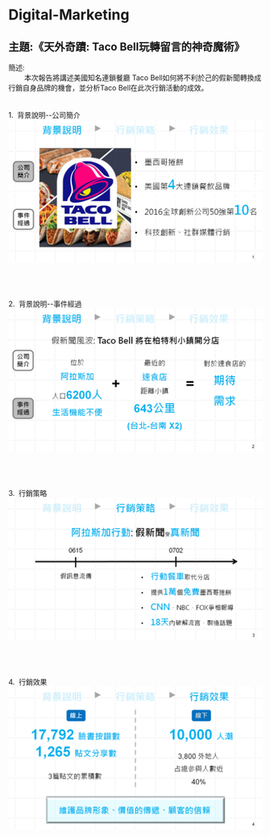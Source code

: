 # Digital-Marketing
## 主題:《天外奇蹟: Taco Bell玩轉留言的神奇魔術》

簡述:<br>
&nbsp;&nbsp;&nbsp;&nbsp;&nbsp;&nbsp;&nbsp;&nbsp;本次報告將講述美國知名連鎖餐廳 Taco Bell如何將不利於己的假新聞轉換成行銷自身品牌的機會，並分析Taco Bell在此次行銷活動的成效。
<br>
<br>
<br>
1.&nbsp;&nbsp;背景說明--公司簡介
<img src="https://github.com/ShangWeiKuo/Digital-Marketing/blob/master/%E5%85%AC%E5%8F%B8%E7%B0%A1%E4%BB%8B.png" width="700">
<br>
<br>
<br>
<br>
<br>
2.&nbsp;&nbsp;背景說明--事件經過
<img src="https://github.com/ShangWeiKuo/Digital-Marketing/blob/master/%E4%BA%8B%E4%BB%B6%E7%B6%93%E9%81%8E.png" width="700">
<br>
<br>
<br>
<br>
<br>
3.&nbsp;&nbsp;行銷策略
<img src="https://github.com/ShangWeiKuo/Digital-Marketing/blob/master/%E8%A1%8C%E9%8A%B7%E7%AD%96%E7%95%A5.png" width="700">
<br>
<br>
<br>
<br>
<br>
4.&nbsp;&nbsp;行銷效果
<img src="https://github.com/ShangWeiKuo/Digital-Marketing/blob/master/%E6%88%90%E6%95%88%E5%88%86%E6%9E%90.png" width="700">
